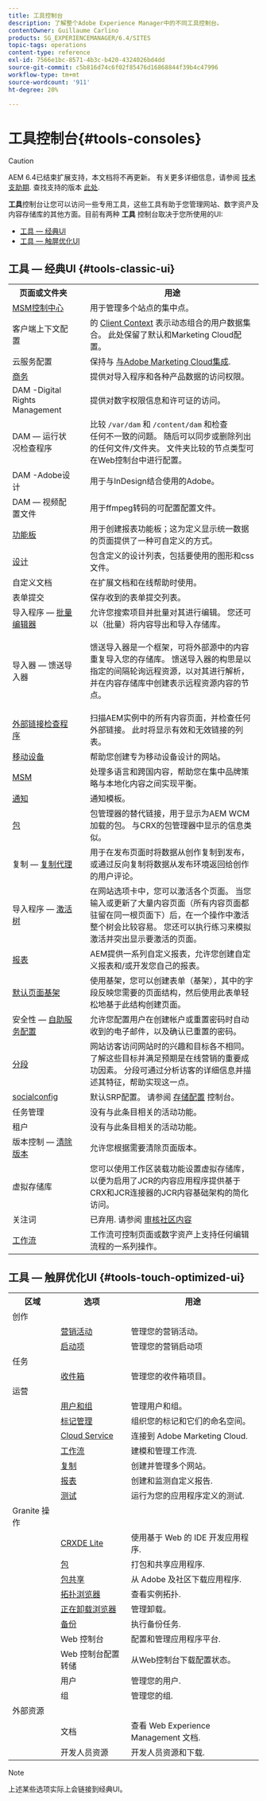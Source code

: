 ```yaml
---
title: 工具控制台
description: 了解整个Adobe Experience Manager中的不同工具控制台。
contentOwner: Guillaume Carlino
products: SG_EXPERIENCEMANAGER/6.4/SITES
topic-tags: operations
content-type: reference
exl-id: 7566e1bc-8571-4b3c-b420-4324026bd4dd
source-git-commit: c5b816d74c6f02f85476d16868844f39b4c47996
workflow-type: tm+mt
source-wordcount: '911'
ht-degree: 20%

---
```


# 工具控制台{#tools-consoles}

>[!CAUTION]
>
>AEM 6.4已结束扩展支持，本文档将不再更新。 有关更多详细信息，请参阅 [技术支助期](https://helpx.adobe.com/cn/support/programs/eol-matrix.html). 查找支持的版本 [此处](https://experienceleague.adobe.com/docs/).

**工具**&#x200B;控制台让您可以访问一些专用工具，这些工具有助于您管理网站、数字资产及内容存储库的其他方面。目前有两种 **工具** 控制台取决于您所使用的UI:

* [工具 — 经典UI](#tools-classic-ui)
* [工具 — 触屏优化UI](#tools-touch-optimized-ui)

## 工具 — 经典UI {#tools-classic-ui}

<table> 
 <tbody> 
  <tr> 
   <th>页面或文件夹</th> 
   <th> </th> 
   <th>用途</th> 
  </tr> 
  <tr> 
   <td><a href="/help/sites-administering/msm.md">MSM控制中心</a></td> 
   <td> </td> 
   <td>用于管理多个站点的集中点。</td> 
  </tr> 
  <tr> 
   <td>客户端上下文配置<br /> </td> 
   <td> </td> 
   <td>的 <a href="/help/sites-developing/client-context.md">Client Context</a> 表示动态组合的用户数据集合。 此处保留了默认和Marketing Cloud配置。<br /> </td> 
  </tr> 
  <tr> 
   <td>云服务配置<br /> </td> 
   <td> </td> 
   <td>保持与 <a href="/help/sites-administering/marketing-cloud.md">与Adobe Marketing Cloud集成</a>.</td> 
  </tr> 
  <tr> 
   <td><a href="/help/sites-administering/ecommerce.md">商务</a></td> 
   <td> </td> 
   <td>提供对导入程序和各种产品数据的访问权限。</td> 
  </tr> 
  <tr> 
   <td>DAM -Digital Rights Management<br /> </td> 
   <td> </td> 
   <td>提供对数字权限信息和许可证的访问。</td> 
  </tr> 
  <tr> 
   <td>DAM — 运行状况检查程序<br /> </td> 
   <td> </td> 
   <td>比较 <code>/var/dam</code> 和 <code>/content/dam</code> 和检查<br /> 任何不一致的问题。 随后可以同步或删除列出的任何文件/文件夹。 文件夹比较的节点类型可在Web控制台中进行配置。</td> 
  </tr> 
  <tr> 
   <td>DAM -Adobe设计<br /> </td> 
   <td> </td> 
   <td>用于与InDesign结合使用的Adobe。</td> 
  </tr> 
  <tr> 
   <td>DAM — 视频配置文件<br /> </td> 
   <td> </td> 
   <td>用于ffmpeg转码的可配置配置文件。</td> 
  </tr> 
  <tr> 
   <td><a href="/help/sites-administering/dashboards.md">功能板</a></td> 
   <td> </td> 
   <td>用于创建报表功能板；这为定义显示统一数据的页面提供了一种可自定义的方式。</td> 
  </tr> 
  <tr> 
   <td><a href="/help/sites-developing/designer.md">设计</a></td> 
   <td> </td> 
   <td>包含定义的设计列表，包括要使用的图形和css文件。</td> 
  </tr> 
  <tr> 
   <td>自定义文档</td> 
   <td> </td> 
   <td>在扩展文档和在线帮助时使用。</td> 
  </tr> 
  <tr> 
   <td>表单提交</td> 
   <td> </td> 
   <td>保存收到的表单提交列表。</td> 
  </tr> 
  <tr> 
   <td>导入程序 —  <a href="/help/sites-administering/bulk-editor.md">批量编辑器</a></td> 
   <td> </td> 
   <td>允许您搜索项目并批量对其进行编辑。 您还可以（批量）将内容导出和导入存储库。</td> 
  </tr>
  <tr> 
   <td>导入器 — 馈送导入器</td> 
   <td> </td> 
   <td><p>馈送导入器是一个框架，可将外部源中的内容重复导入您的存储库。 馈送导入器的构思是以指定的间隔轮询远程资源，以对其进行解析，并在内容存储库中创建表示远程资源内容的节点。</p> </td> 
  </tr> 
  <tr> 
   <td><a href="/help/sites-administering/external-link-checker.md">外部链接检查程序</a></td> 
   <td> </td> 
   <td>扫描AEM实例中的所有内容页面，并检查任何外部链接。 此时将显示有效和无效链接的列表。</td> 
  </tr> 
  <tr> 
   <td><a href="/help/sites-authoring/mobile.md">移动设备</a></td> 
   <td> </td> 
   <td>帮助您创建专为移动设备设计的网站。</td> 
  </tr> 
  <tr> 
   <td><a href="/help/sites-administering/msm.md">MSM</a></td> 
   <td> </td> 
   <td>处理多语言和跨国内容，帮助您在集中品牌策略与本地化内容之间实现平衡。</td> 
  </tr> 
  <tr> 
   <td><a href="/help/sites-administering/notification.md">通知</a></td> 
   <td> </td> 
   <td>通知模板。</td> 
  </tr> 
  <tr> 
   <td><a href="/help/sites-administering/package-manager.md">包</a></td> 
   <td> </td> 
   <td>包管理器的替代链接，用于显示为AEM WCM加载的包。 与CRX的包管理器中显示的信息类似。</td> 
  </tr> 
  <tr> 
   <td>复制 —  <a href="/help/sites-deploying/configuring.md#replication-reverse-replication-and-replication-agents">复制代理</a></td> 
   <td> </td> 
   <td>用于在发布页面时将数据从创作复制到发布，或通过反向复制将数据从发布环境返回给创作的用户评论。</td> 
  </tr> 
  <tr> 
   <td>导入程序 —  <a href="/help/sites-authoring/publishing-pages.md#publishing-and-unpublishing-a-tree">激活树</a></td> 
   <td> </td> 
   <td>在网站选项卡中，您可以激活各个页面。 当您输入或更新了大量内容页面（所有内容页面都驻留在同一根页面下）后，在一个操作中激活整个树会比较容易。 您还可以执行练习来模拟激活并突出显示要激活的页面。</td> 
  </tr> 
  <tr> 
   <td><a href="/help/sites-administering/reporting.md">报表</a></td> 
   <td> </td> 
   <td>AEM提供一系列自定义报表，允许您创建自定义报表和/或开发您自己的报表。</td> 
  </tr> 
  <tr> 
   <td><a href="/help/sites-authoring/scaffolding.md">默认页面基架</a></td> 
   <td> </td> 
   <td>使用基架，您可以创建表单（基架），其中的字段反映您需要的页面结构，然后使用此表单轻松地基于此结构创建页面。</td> 
  </tr> 
  <tr> 
   <td>安全性 —  <a href="/help/sites-administering/notification.md">自助服务配置 </a> </td> 
   <td> </td> 
   <td>允许您配置用户在创建帐户或重置密码时自动收到的电子邮件，以及确认已重置的密码。</td> 
  </tr> 
  <tr> 
   <td><a href="/help/sites-administering/campaign-segmentation.md">分段</a></td> 
   <td> </td> 
   <td>网站访客访问网站时的兴趣和目标各不相同。 了解这些目标并满足预期是在线营销的重要成功因素。 分段可通过分析访客的详细信息并描述其特征，帮助实现这一点。<br /> </td> 
  </tr> 
  <tr> 
   <td><a href="/help/communities/working-with-srp.md">socialconfig</a></td> 
   <td> </td> 
   <td>默认SRP配置。 请参阅 <a href="/help/communities/srp-config.md">存储配置</a> 控制台。</td> 
  </tr> 
  <tr> 
   <td>任务管理</td> 
   <td> </td> 
   <td>没有与此条目相关的活动功能。</td> 
  </tr> 
  <tr> 
   <td>租户</td> 
   <td> </td> 
   <td>没有与此条目相关的活动功能。</td> 
  </tr> 
  <tr> 
   <td>版本控制 —  <a href="/help/sites-deploying/version-purging.md">清除版本</a></td> 
   <td> </td> 
   <td>允许您根据需要清除页面版本。</td> 
  </tr> 
  <tr> 
   <td>虚拟存储库</td> 
   <td> </td> 
   <td>您可以使用工作区装载功能设置虚拟存储库，以便为启用了JCR的内容应用程序提供基于CRX和JCR连接器的JCR内容基础架构的简化访问。</td> 
  </tr> 
  <tr> 
   <td>关注词</td> 
   <td> </td> 
   <td>已弃用. 请参阅 <a href="/help/communities/moderate-ugc.md#watchwords">审核社区内容</a></td> 
  </tr> 
  <tr> 
   <td><a href="/help/sites-administering/workflows.md">工作流</a></td> 
   <td> </td> 
   <td>工作流可控制页面或数字资产上支持任何编辑流程的一系列操作。</td> 
  </tr> 
 </tbody> 
</table>

## 工具 — 触屏优化UI {#tools-touch-optimized-ui}

<table> 
 <tbody> 
  <tr> 
   <th>区域</th> 
   <th>选项</th> 
   <th>用途</th> 
  </tr> 
  <tr> 
   <td>创作</td> 
   <td> </td> 
   <td> </td> 
  </tr> 
  <tr> 
   <td> </td> 
   <td><a href="/help/sites-classic-ui-authoring/classic-personalization-campaigns.md">营销活动</a></td> 
   <td>管理您的营销活动。</td> 
  </tr> 
  <tr> 
   <td> </td> 
   <td><a href="/help/sites-authoring/launches.md">启动项</a></td> 
   <td>管理您的营销启动项</td> 
  </tr> 
  <tr> 
   <td>任务</td> 
   <td> </td> 
   <td> </td> 
  </tr> 
  <tr> 
   <td> </td> 
   <td><a href="/help/sites-authoring/task-content.md">收件箱</a></td> 
   <td>管理您的收件箱项目。</td> 
  </tr> 
  <tr> 
   <td>运营</td> 
   <td> </td> 
   <td> </td> 
  </tr> 
  <tr> 
   <td> </td> 
   <td><a href="/help/sites-administering/security.md">用户和组</a></td> 
   <td>管理用户和组。</td> 
  </tr> 
  <tr> 
   <td> </td> 
   <td><a href="/help/sites-authoring/tags.md">标记管理</a></td> 
   <td>组织您的标记和它们的命名空间。</td> 
  </tr> 
  <tr> 
   <td> </td> 
   <td><a href="https://helpx.adobe.com/cloud-manager/using/using-cloud-manager.html">Cloud Service</a></td> 
   <td>连接到 Adobe Marketing Cloud.</td> 
  </tr> 
  <tr> 
   <td> </td> 
   <td><a href="/help/sites-administering/workflows.md">工作流</a></td> 
   <td>建模和管理工作流.</td> 
  </tr> 
  <tr> 
   <td> </td> 
   <td><a href="/help/sites-deploying/replication.md">复制</a></td> 
   <td>创建并管理多个网站。</td> 
  </tr> 
  <tr> 
   <td> </td> 
   <td><a href="/help/sites-administering/reporting.md">报表</a></td> 
   <td>创建和监测自定义报告.<br /> </td> 
  </tr> 
  <tr> 
   <td> </td> 
   <td><a href="/help/sites-developing/hobbes.md">测试</a></td> 
   <td>运行为您的应用程序定义的测试.</td> 
  </tr> 
  <tr> 
   <td>Granite 操作</td> 
   <td> </td> 
   <td> </td> 
  </tr> 
  <tr> 
   <td> </td> 
   <td><a href="/help/sites-developing/developing-with-crxde-lite.md">CRXDE Lite</a></td> 
   <td>使用基于 Web 的 IDE 开发应用程序.</td> 
  </tr> 
  <tr> 
   <td> </td> 
   <td><a href="/help/sites-administering/package-manager.md">包</a></td> 
   <td>打包和共享应用程序.</td> 
  </tr> 
  <tr> 
   <td> </td> 
   <td><a href="/help/sites-administering/package-manager.md#package-share">包共享</a></td> 
   <td>从 Adobe 及社区下载应用程序.<br /> </td> 
  </tr> 
  <tr> 
   <td> </td> 
   <td><a href="/help/sites-deploying/offloading.md#administering-topologies">拓扑浏览器</a></td> 
   <td>查看实例拓扑.</td> 
  </tr> 
  <tr> 
   <td> </td> 
   <td><a href="/help/sites-deploying/offloading.md">正在卸载浏览器</a></td> 
   <td>管理卸载。</td> 
  </tr> 
  <tr> 
   <td> </td> 
   <td><a href="/help/sites-deploying/monitoring-and-maintaining.md#backups">备份</a></td> 
   <td>执行备份任务.</td> 
  </tr> 
  <tr> 
   <td> </td> 
   <td>Web 控制台<br /> </td> 
   <td>配置和管理应用程序平台.</td> 
  </tr> 
  <tr> 
   <td> </td> 
   <td>Web 控制台配置转储<br /> </td> 
   <td>从Web控制台下载配置状态。<br /> </td> 
  </tr> 
  <tr> 
   <td> </td> 
   <td>用户</td> 
   <td>管理您的用户.</td> 
  </tr> 
  <tr> 
   <td> </td> 
   <td>组</td> 
   <td>管理您的组.</td> 
  </tr> 
  <tr> 
   <td>外部资源<br /> </td> 
   <td> </td> 
   <td> </td> 
  </tr> 
  <tr> 
   <td> </td> 
   <td>文档</td> 
   <td>查看 Web Experience Management 文档.<br /> </td> 
  </tr> 
  <tr> 
   <td> </td> 
   <td>开发人员资源</td> 
   <td>开发人员资源和下载.</td> 
  </tr> 
 </tbody> 
</table>

>[!NOTE]
>
>上述某些选项实际上会链接到经典UI。

